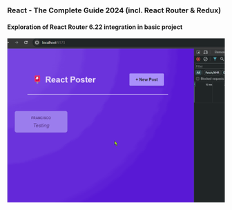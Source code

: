 ### React - The Complete Guide 2024 (incl. React Router & Redux)

#### Exploration of React Router 6.22 integration in basic project

![posts](public/post.gif)
